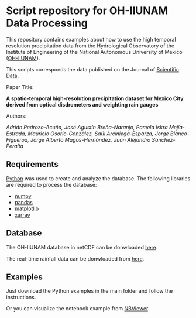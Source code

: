 # Script repository for OH-IIUNAM Data Processing

This repository contains examples about how to use the high temporal resolution precipitation data from the Hydrological Observatory of the Institute of Engineering of the National Autonomous University of Mexico ([OH-IIUNAM](https://www.oh-iiunam.mx/)).


This scripts corresponds the data published on the Journal of [Scientific Data](https://www.nature.com/sdata/).


Paper Title:

**A spatio-temporal high-resolution precipitation dataset for Mexico City derived from optical disdrometers and weighting rain gauges**

Authors:

*Adrián Pedrozo-Acuña, José Agustín Breña-Naranjo, Pamela Iskra Mejía-Estrada, Mauricio Osorio-González, Saúl Arciniega-Esparza, Jorge Blanco-Figueroa, Jorge Alberto Magos-Hernández, Juan Alejandro Sánchez-Peralta*


## Requirements

[Python](https://www.anaconda.com/products/individual) was used to create and analyze the database. The following libraries are required to process the database:

- [numpy](https://numpy.org/)
- [pandas](https://pandas.pydata.org/)
- [matplotlib](https://matplotlib.org/)
- [xarray](http://xarray.pydata.org/en/stable/#)


## Database

The OH-IIUNAM database in netCDF can be donwloaded [here](https://www.oh-iiunam.mx/).

The real-time rainfall data can be donwloaded from [here](https://www.oh-iiunam.mx/).

## Examples

Just download the Python examples in the main folder and follow the instructions.

Or you can visualize the notebook example from [NBViewer](https://nbviewer.jupyter.org/github/SaulArciniegaEsparza/oh-iiunam_database_example/blob/0430fb6de00af81e1fc55ae05429eda08c2cde29/example_read_ohunam_database.ipynb).

